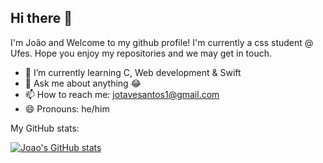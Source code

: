 ## Hi there 👋

I'm João and Welcome to my github profile! I'm currently a css student @ Ufes. Hope you enjoy my repositories and we may get in touch.

- 🌱 I’m currently learning C, Web development & Swift
- 💬 Ask me about anything 😂
- 📫 How to reach me: jotavesantos1@gmail.com
- 😄 Pronouns: he/him

My GitHub stats:

[![Joao's GitHub stats](https://github-readme-stats.vercel.app/api?username=joaosoaressantos22)](https://github.com/joaosoaressantos22/github-readme-stats)
